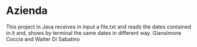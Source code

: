 # Azienda
This project in Java receives in input a file.txt and reads the dates contained in it 
and, shows by terminal the same dates in different way.
Giansimone Coccia and Walter Di Sabatino
